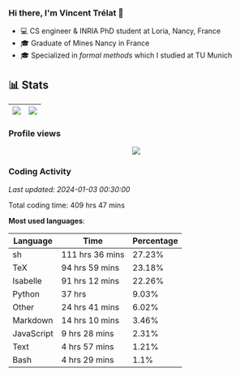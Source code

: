 ### Hi there, I'm Vincent Trélat 👋

-   💻 CS engineer & INRIA PhD student at Loria, Nancy, France
-   🎓 Graduate of Mines Nancy in France
-   🎓 Specialized in _formal methods_ which I studied at TU Munich

## 📊 **Stats**

| <img align="center" src="https://readme-stats.clckblog.space/api?username=VTrelat&show_icons=true&include_all_commits=true&theme=tokyonight&hide_border=true" /> | <img align="center" src="https://readme-stats.clckblog.space/api/top-langs/?username=VTrelat&layout=compact&theme=tokyonight&hide_border=true" /> |
| ---------------------------------------------------------------------------------------------------------------------------------------------------------------- | ------------------------------------------------------------------------------------------------------------------------------------------------- |

### Profile views

<p align="center">
 <img src="https://profile-counter.glitch.me/VTrelat/count.svg" />
</p>

<!--automations-->
### Coding Activity
_Last updated: 2024-01-03 00:30:00_

Total coding time: 409 hrs 47 mins

**Most used languages**:

| Language | Time | Percentage |
| ------------- | ------------- | ------------- |
| sh | 111 hrs 36 mins | 27.23% |
| TeX | 94 hrs 59 mins | 23.18% |
| Isabelle | 91 hrs 12 mins | 22.26% |
| Python | 37 hrs | 9.03% |
| Other | 24 hrs 41 mins | 6.02% |
| Markdown | 14 hrs 10 mins | 3.46% |
| JavaScript | 9 hrs 28 mins | 2.31% |
| Text | 4 hrs 57 mins | 1.21% |
| Bash | 4 hrs 29 mins | 1.1% |

